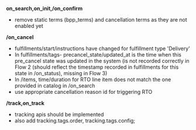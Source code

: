**on_search,on_init,/on_confirm**

- remove static terms (bpp_terms) and cancellation terms as they are not enabled yet

**/on_cancel**

- fulfillments/start/instructions have changed for fulfillment type 'Delivery'
- In fulfillments/tags- precancel_state/updated_at is the time when this pre_cancel state was updated in the system (is not recorded correctly in Flow 2 (should reflect the timestamp recorded in fulfillments for this state in /on_status), missing in Flow 3)
- In /items, time/duration for RTO line item does not match the one provided in catalog in /on_search
- use appropriate cancellation reason id for triggering RTO

**/track,on_track**

- tracking apis should be implemented
- also add tracking.tags.order, tracking.tags.config;